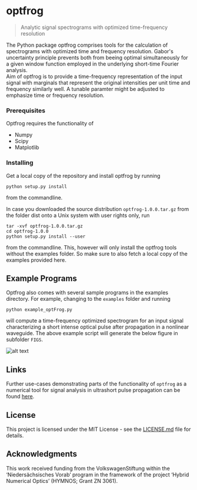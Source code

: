 # optfrog 

> Analytic signal spectrograms with optimized time-frequency resolution

The Python package optfrog comprises tools for the calculation of spectrograms
with optimized time and frequency resolution. Gabor's uncertainty
principle prevents both from beeing optimal simultaneously for a given window
function employed in the underlying short-time Fourier analysis.  
Aim of optfrog is to provide a time-frequency representation of the input
signal with marginals that represent the original intensities per unit time and
frequency similarly well. A tunable paramter might be adjusted to emphasize
time or frequency resolution.  


### Prerequisites

Optfrog requires the functionality of 

* Numpy
* Scipy
* Matplotlib


### Installing

Get a local copy of the repository and install optfrog by running

```
python setup.py install
```

from the commandline.

In case you downloaded the source distribution `optfrog-1.0.0.tar.gz` from the folder dist onto a Unix system with user rights only, run

```
tar -xvf optfrog-1.0.0.tar.gz
cd optfrog-1.0.0
python setup.py install --user
```

from the commandline. This, however will only install the optfrog tools without the examples folder. So make sure to also fetch a local copy of the examples provided here.

## Example Programs

Optfrog also comes with several sample programs in the examples directory. For example, 
changing to the `examples` folder and running

```
python example_optFrog.py
```

will compute a time-frequency optimized spectrogram for an input signal characterizing 
a short intense optical pulse after propagation in a nonlinear waveguide. The above example script will generate the below figure in subfolder `FIGS`.

![alt text](https://github.com/omelchert/optfrog/blob/master/examples/FIGS/fig_optFrog_ESM_alpha0.0000.png)

## Links

Further use-cases demonstrating parts of the functionality of `optfrog` as a numerical tool for signal analysis in ultrashort pulse propagation can be found [here](https://doi.org/10.1117/12.2313255https://doi.org/10.1117/12.2313255).

## License

This project is licensed under the MIT License - see the [LICENSE.md](LICENSE.md) file for details.

## Acknowledgments

This work received funding from the VolkswagenStiftung within the
‘Niedersächsisches Vorab’ program in the framework of the project ‘Hybrid
Numerical Optics’ (HYMNOS; Grant ZN 3061). 

